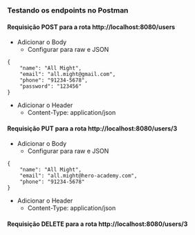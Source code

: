 ### Testando os endpoints no Postman

#### Requisição POST para a rota http://localhost:8080/users

* Adicionar o Body
  * Configurar para raw e JSON

```
{
    "name": "All Might",
    "email": "all.might@gmail.com",
    "phone": "91234-5678",
    "password": "123456"
}
```

* Adicionar o Header
  * Content-Type: application/json

#### Requisição PUT para a rota http://localhost:8080/users/3

* Adicionar o Body
  * Configurar para raw e JSON

```
{
    "name": "All Might",
    "email": "all.might@hero-academy.com",
    "phone": "91234-5678"
}
```

* Adicionar o Header
  * Content-Type: application/json

#### Requisição DELETE para a rota http://localhost:8080/users/3
